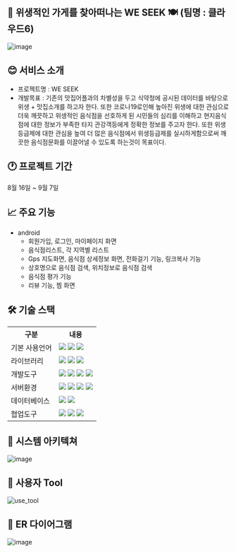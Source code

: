👀 위생적인 가게를 찾아떠나는 WE SEEK 🍽 (팀명 : 클라우드6)
----
![image](https://user-images.githubusercontent.com/111551241/189027707-afe7a268-1080-4961-9d3e-c8641df37e3f.png)

😊 서비스 소개
----
- 프로젝트명 : WE SEEK
- 개발목표 : 기존의 맛집어플과의 차별성을 두고 식약청에 공시된 데이터를 바탕으로 위생 + 맛집소개를 하고자 한다.
또한 코로나19로인해 높아진 위생에 대한 관심으로 더욱 깨끗하고 위생적인 음식점을 선호하게 된 시민들의 심리를 이해하고 현지음식점에 대한 정보가 부족한 타지 관강객등에게 정확한 
정보를 주고자 한다. 또한 위생등급제에 대한 관심을 높여 더 많은 음식점에서 위생등급제를 실시하게함으로써 깨끗한 음식점문화를 이끌어낼 수 있도록 하는것이 목표이다.

🕐 프로젝트 기간
----
8월 16일 ~ 9월 7일

📈 주요 기능
----
- android
  - 회원가입, 로그인, 마이페이지 화면
  - 음식점리스트, 각 지역별 리스트
  - Gps 지도화면, 음식점 상세정보 화면, 전화걸기 기능, 링크복사 기능
  - 상호명으로 음식점 검색, 위치정보로 음식점 검색
  - 음식점 평가 기능
  - 리뷰 기능, 찜 화면
  
  
🛠 기술 스택
---
<table>
    <tr>
        <th>구분</th>
        <th>내용</th>
    </tr>
    <tr>
        <td>기본 사용언어</td>
        <td>
            <img src="https://img.shields.io/badge/Java-007396?style=for-the-badge&logo=java&logoColor=white"/>
            <img src="https://img.shields.io/badge/Python-ecf45c?style=for-the-badge&logo=python&logoColor=white"/>
            <img src="https://img.shields.io/badge/Java script-dc18cf?style=for-the-badge&logo=Javascript&logoColor=white"/>
        </td>
    </tr>
     <tr>
        <td>라이브러리</td>
        <td>
            <img src="https://img.shields.io/badge/glide-7952B3?style=for-the-badge&logo=glide&logoColor=white"/>
            <img src="https://img.shields.io/badge/MPAndroidChart-bada55?style=for-the-badge&logo=MPAndroidChart&logoColor=white"/>
            <img src="https://img.shields.io/badge/circleimageview-d97b53?style=for-the-badge&logo=circleimageview&logoColor=white"/>
        </td>
    </tr>
    <tr>
        <td>개발도구</td>
        <td>
            <img src="https://img.shields.io/badge/android studio-26c346?style=for-the-badge&logo=android studio&logoColor=white"/>
            <img src="https://img.shields.io/badge/HTML-E34F26?style=for-the-badge&logo=html5&logoColor=white"/>
            <img src="https://img.shields.io/badge/CSS-1572B6?style=for-the-badge&logo=css3&logoColor=white"/>
            <img src="https://img.shields.io/badge/visual studio code-ef911e?style=for-the-badge&logo=visual studio code&logoColor=white"/>
        </td>
    </tr>
    <tr>
        <td>서버환경</td>
        <td>
            <img src="https://img.shields.io/badge/heroku-dc4618?style=for-the-badge&logo=heroku&logoColor=white"/>
            <img src="https://img.shields.io/badge/flask-18dcae?style=for-the-badge&logo=flask&logoColor=white"/>
            <img src="https://img.shields.io/badge/oracle-7018dc?style=for-the-badge&logo=oracle&logoColor=white"/>
            <img src="https://img.shields.io/badge/Postman-dc183f?style=for-the-badge&logo=postman&logoColor=white"/>
        </td>
    </tr>
    <tr>
        <td>데이터베이스</td>
        <td>
             <img src="https://img.shields.io/badge/sqlite-4218dc?style=for-the-badge&logo=sqlite&logoColor=white"/>
             <img src="https://img.shields.io/badge/mysql-a9c175?style=for-the-badge&logo=mysql&logoColor=white"/>
        </td>
    </tr>
    <tr>
        <td>협업도구</td>
        <td>
            <img src="https://img.shields.io/badge/Git-F05032?style=for-the-badge&logo=Git&logoColor=white"/>
            <img src="https://img.shields.io/badge/GitHub-181717?style=for-the-badge&logo=GitHub&logoColor=white"/>
            <img src="https://img.shields.io/badge/jira software-cc543c?style=for-the-badge&logo=sqlite&logoColor=white"/>
        </td>
    </tr>
</table>


📱 시스템 아키텍쳐
---
![image](https://user-images.githubusercontent.com/111551241/189048184-88d9cef3-a0c3-4609-990a-b94b9c8453f6.png)

🚧 사용자 Tool
---
![use_tool](https://user-images.githubusercontent.com/111555755/189029604-5f8a4546-a932-44d4-b519-7a23bfd951fa.png)

🔀 ER 다이어그램
---
![image](https://user-images.githubusercontent.com/111555755/189051462-9710a4a2-898b-47a7-b518-d4a196b2a27c.png)
